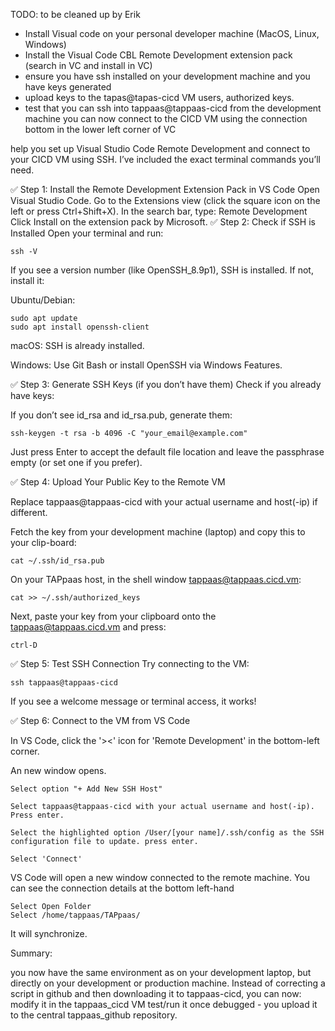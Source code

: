 TODO: to be cleaned up by Erik

- Install Visual code on your personal developer machine (MacOS, Linux, Windows)
- Install the Visual Code CBL Remote Development extension pack (search in VC and install in VC)
- ensure you have ssh installed on your development machine and you have keys generated
- upload keys to the tapas@tapas-cicd VM users, authorized keys.
- test that you can ssh into tappaas@tappaas-cicd from the development machine
you can now connect to the CICD VM using the connection bottom in the lower left corner of VC

help you set up Visual Studio Code Remote Development and connect to your CICD VM using SSH. I’ve included the exact terminal commands you’ll need.

✅ Step 1: Install the Remote Development Extension Pack in VS Code
Open Visual Studio Code.
Go to the Extensions view (click the square icon on the left or press Ctrl+Shift+X).
In the search bar, type:
Remote Development
Click Install on the extension pack by Microsoft.
✅ Step 2: Check if SSH is Installed
Open your terminal and run:

    ssh -V

If you see a version number (like OpenSSH_8.9p1), SSH is installed. If not, install it:

Ubuntu/Debian:

    sudo apt update
    sudo apt install openssh-client


macOS: SSH is already installed.

Windows: Use Git Bash or install OpenSSH via Windows Features.

✅ Step 3: Generate SSH Keys (if you don’t have them)
Check if you already have keys:


If you don’t see id_rsa and id_rsa.pub, generate them:

    ssh-keygen -t rsa -b 4096 -C "your_email@example.com"


Just press Enter to accept the default file location and leave the passphrase empty (or set one if you prefer).

✅ Step 4: Upload Your Public Key to the Remote VM

Replace tappaas@tappaas-cicd with your actual username and host(-ip) if different.

Fetch the key from your development machine (laptop) and copy this to your clip-board:

    cat ~/.ssh/id_rsa.pub


On your TAPpaas host, in the shell window tappaas@tappaas.cicd.vm:

    cat >> ~/.ssh/authorized_keys

Next, paste your key from your clipboard onto the tappaas@tappaas.cicd.vm and press:

    ctrl-D


✅ Step 5: Test SSH Connection
Try connecting to the VM:
  
    ssh tappaas@tappaas-cicd

If you see a welcome message or terminal access, it works!

✅ Step 6: Connect to the VM from VS Code

In VS Code, click the '><' icon for 'Remote Development' in the bottom-left corner.

An new window opens. 

    Select option "+ Add New SSH Host"

    Select tappaas@tappaas-cicd with your actual username and host(-ip). Press enter.

    Select the highlighted option /User/[your name]/.ssh/config as the SSH configuration file to update. press enter.

    Select 'Connect'

VS Code will open a new window connected to the remote machine.
You can see the connection details at the bottom left-hand 

    Select Open Folder
    Select /home/tappaas/TAPpaas/

It will synchronize.

Summary:

you now have the same environment as on your development laptop, but directly on your development or production machine. 
Instead of correcting a script in github and then downloading it to tappaas-cicd, you can now:
    modify it in the tappaas_cicd VM
    test/run it
    once debugged - you upload it to the central tappaas_github repository.

